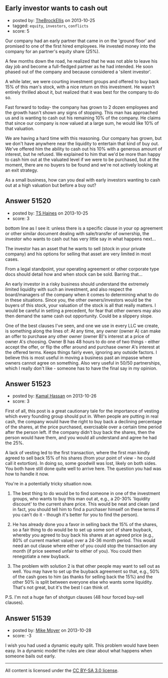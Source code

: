 ## Early investor wants to cash out

- posted by: [TheBrockEllis](https://stackexchange.com/users/-1/28443-thebrockellis) on 2013-10-25
- tagged: `equity`, `investors`, `conflicts`
- score: 5

<p>Our company had an early partner that came in on the 'ground floor' and promised to one of the first hired employees. He invested money into the company for an partner's equity share (25%). </p>

<p>A few months down the road, he realized that he was not able to leave his day job and become a full-fledged partner as he had intended. He soon phased out of the company and because considered a 'silent investor'. </p>

<p>A while later, we were courting investment groups and offered to buy back 15% of this man's stock, with a nice return on this investment. He wasn't entirely thrilled about it, but realized that it was best for the company to do so.</p>

<p>Fast forward to today- the company has grown to 2 dozen employees and the growth hasn't shown any signs of stopping. This man has approached us and is wanting to cash out his remaining 10% of the company. He claims that since our company is now valued at a large sum, he would like 10% of that valuation.</p>

<p>We are having a hard time with this reasoning. Our company has grown, but we don't have anywhere near the liquidity to entertain that kind of buy out. We've offered him the ability to cash out his 10% with a generous amount of interest, but he refused. We explained to him that we'd be more than happy to cash him out at the valuated level if we were to be purchased, but at the moment, there are no buyers to be found and we're not actively looking at an exit strategy. </p>

<p>As a small business, how can you deal with early investors wanting to cash out at a high valuation but before a buy out?</p>



## Answer 51520

- posted by: [TS Haines](https://stackexchange.com/users/-1/28021-ts-haines) on 2013-10-25
- score: 3

<p>bottom line as I see it: unless there is a specific clause in your op agreement or other similar document dealing with sale/transfer of ownership, the investor who wants to cash out has very little say in what happens next...</p>

<p>The investor has an asset that he wants to sell (stock in your private company) and his options for selling that asset are very limited in most cases. </p>

<p>From a legal standpoint, your operating agreement or other corporate type docs should detail how and when stock can be sold. Barring that...  </p>

<p>An early investor in a risky business should understand the extremely limited liquidity with such an investment, and also respect the board/managers of the company when it comes to determining what to do in these situations. Since you, the other owners/investors would be the buyers of this stock, your valuation of the stock is all that really matters.  I would be careful in setting a precedent, for fear that other owners may also then demand the same cash out opportunity. Could be a slippery slope.</p>

<p>One of the best clauses I've seen, and one we use in every LLC we create, is something along the lines of: At any time, any owner (owner A) can make an offer to purchase any other owner (owner B)'s interest at a price of owner A's choosing.  Owner B has 48 hours to do one of two things - either accept the offer, or flip the offer around and purchase owner A's interest at the offered terms. Keeps things fairly even, ignoring any outside factors.  I believe this is most useful in moving a business past an impasse where owners cannot agree on something.  Also very useful in 50/50 partnerships, which I really don't like - someone has to have the final say in my opinion. </p>



## Answer 51523

- posted by: [Kamal Hassan](https://stackexchange.com/users/-1/27332-kamal-hassan) on 2013-10-26
- score: 3

<p>First of all, this post is a great cautionary tale for the importance of vesting  which every founding group should put in. When people are putting in real cash, the company would have the right to buy back a declining percentage of the shares, at the price purchased, exercisable over a certain time period after the person left. If the company didn't buy back the shares, then the person would have them, and you would all understand and agree he had the 25%.</p>

<p>A lack of vesting led to the first transaction, where the first man kindly agreed to sell back 15% of his shares (from your point of view - he could call it extortion). In doing so, some goodwill was lost, likely on both sides. You both have still done quite well to arrive here. The question you had was how to handle it now.</p>

<p>You're in a potentially tricky situation now. </p>

<ol>
<li><p>The best thing to do would be to find someone in one of the investment groups, who wants to buy this man out at, e.g., a 20-30% 'liquidity discount' to the current share price. This would be neat and clean (and in fact, you should tell him to find a purchaser himself on these terms if you can't do it - though it's better for you to find the person).</p></li>
<li><p>He has already done you a favor in selling back the 15% of the shares, so a fair thing to do would be to set up some sort of share buyback, whereby you agreed to buy back his shares at an agreed price (e.g., 80% of current market value) over a 24-36 month period. This would need an out clause where either of you could stop the transaction any month (if price seemed unfair to either of you). You could then renegotiate a new buyback.</p></li>
<li><p>The problem with solution 2 is that other people may want to sell out as well. You may have to set up the buyback agreement so that, e.g., 50% of the cash goes to him (as thanks for selling back the 15%) and the other 50% is split between everyone else who wants some liquidity. That's not great, but it's the best I can think of.</p></li>
</ol>

<p>P.S. I'm not a huge fan of shotgun clauses (48 hour forced buy-sell clauses).</p>



## Answer 51539

- posted by: [Mike Moyer](https://stackexchange.com/users/-1/17640-mike-moyer) on 2013-10-28
- score: -3

<p>I wish you had used a dynamic equity split. This problem would have been easy. In a dynamic model the rules are clear about what happens when someone bails out early. </p>




---

All content is licensed under the [CC BY-SA 3.0 license](https://creativecommons.org/licenses/by-sa/3.0/).
